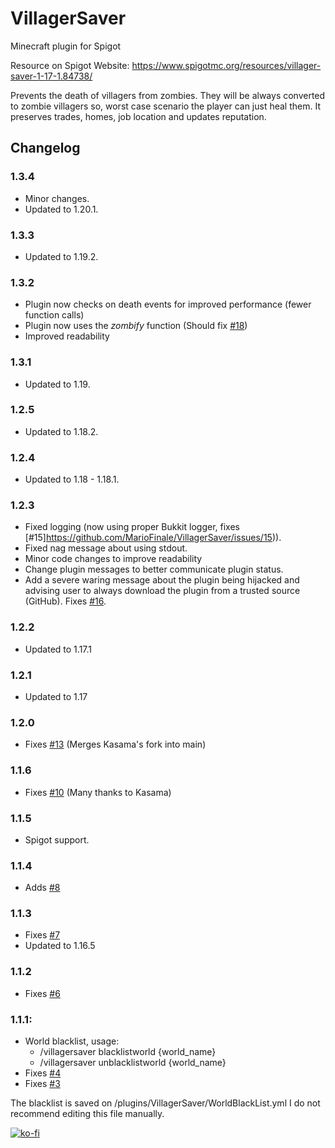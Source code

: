 # VillagerSaver
 Minecraft plugin for Spigot
 
Resource on Spigot Website: https://www.spigotmc.org/resources/villager-saver-1-17-1.84738/
 
Prevents the death of villagers from zombies. They will be always converted to zombie villagers so, worst case scenario the player can just heal them.
It preserves trades, homes, job location and updates reputation.

## Changelog

### 1.3.4
- Minor changes.
- Updated to 1.20.1.

### 1.3.3
- Updated to 1.19.2.

### 1.3.2
- Plugin now checks on death events for improved performance (fewer function calls)
- Plugin now uses the *zombify* function (Should fix [#18](https://github.com/MarioFinale/VillagerSaver/issues/18)) 
- Improved readability

### 1.3.1
- Updated to 1.19.

### 1.2.5
- Updated to 1.18.2.

### 1.2.4
- Updated to 1.18 - 1.18.1.

### 1.2.3
- Fixed logging (now using proper Bukkit logger, fixes [#15]https://github.com/MarioFinale/VillagerSaver/issues/15)).
- Fixed nag message about using stdout.
- Minor code changes to improve readability
- Change plugin messages to better communicate plugin status.
- Add a severe waring message about the plugin being hijacked and advising user to always download the plugin from a trusted source (GitHub). Fixes [#16](https://github.com/MarioFinale/VillagerSaver/issues/16).

### 1.2.2
- Updated to 1.17.1

### 1.2.1
- Updated to 1.17

### 1.2.0
- Fixes [#13](https://github.com/MarioFinale/VillagerSaver/issues/13) (Merges Kasama's fork into main)

### 1.1.6
- Fixes [#10](https://github.com/MarioFinale/VillagerSaver/issues/10) (Many thanks to Kasama)

### 1.1.5
- Spigot support.

### 1.1.4
- Adds [#8](https://github.com/MarioFinale/VillagerSaver/issues/8)

### 1.1.3
- Fixes [#7](https://github.com/MarioFinale/VillagerSaver/issues/7)
- Updated to 1.16.5

### 1.1.2
- Fixes [#6](https://github.com/MarioFinale/VillagerSaver/issues/4)

### 1.1.1:
- World blacklist, usage:
  - /villagersaver blacklistworld {world_name}
  - /villagersaver unblacklistworld {world_name}
- Fixes [#4](https://github.com/MarioFinale/VillagerSaver/issues/4)
- Fixes [#3](https://github.com/MarioFinale/VillagerSaver/issues/3)

The blacklist is saved on /plugins/VillagerSaver/WorldBlackList.yml I do not recommend editing this file manually.




[![ko-fi](https://www.ko-fi.com/img/githubbutton_sm.svg)](https://ko-fi.com/W7W52TMLM)
